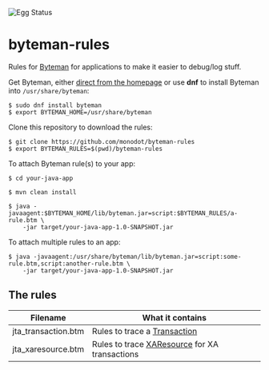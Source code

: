 ![Egg Status][eggs]

# byteman-rules

Rules for [Byteman][byteman] for applications to make it easier to debug/log stuff.

Get Byteman, either [direct from the homepage][byteman] or use **dnf** to install Byteman into `/usr/share/byteman`:

    $ sudo dnf install byteman
    $ export BYTEMAN_HOME=/usr/share/byteman

Clone this repository to download the rules:

    $ git clone https://github.com/monodot/byteman-rules
    $ export BYTEMAN_RULES=$(pwd)/byteman-rules

To attach Byteman rule(s) to your app:

    $ cd your-java-app

    $ mvn clean install

    $ java -javaagent:$BYTEMAN_HOME/lib/byteman.jar=script:$BYTEMAN_RULES/a-rule.btm \
        -jar target/your-java-app-1.0-SNAPSHOT.jar

To attach multiple rules to an app:

    $ java -javaagent:/usr/share/byteman/lib/byteman.jar=script:some-rule.btm,script:another-rule.btm \
        -jar target/your-java-app-1.0-SNAPSHOT.jar

## The rules

| Filename | What it contains |
| --- | --- |
| jta_transaction.btm | Rules to trace a [Transaction][transaction] |
| jta_xaresource.btm | Rules to trace [XAResource][xaresource] for XA transactions |

[byteman]: https://byteman.jboss.org/
[xaresource]: https://javaee.github.io/javaee-spec/javadocs/javax/transaction/xa/XAResource.html
[transaction]: https://javaee.github.io/javaee-spec/javadocs/javax/transaction/Transaction.html
[eggs]: https://img.shields.io/badge/eggs-runny-pink.svg
